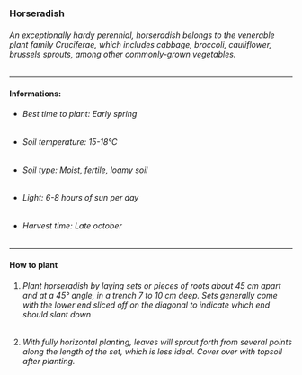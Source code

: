 ### Horseradish

###### An exceptionally hardy perennial, horseradish belongs to the venerable plant family Cruciferae, which includes cabbage, broccoli, cauliflower, brussels sprouts, among other commonly-grown vegetables.

---

#### Informations:

- ###### Best time to plant: Early spring
- ###### Soil temperature: 15-18°C
- ###### Soil type: Moist, fertile, loamy soil
- ###### Light: 6-8 hours of sun per day
- ###### Harvest time: Late october

---

#### How to plant

1. ###### Plant horseradish by laying sets or pieces of roots about 45 cm apart and at a 45° angle, in a trench 7 to 10 cm deep. Sets generally come with the lower end sliced off on the diagonal to indicate which end should slant down
2. ######  With fully horizontal planting, leaves will sprout forth from several points along the length of the set, which is less ideal. Cover over with topsoil after planting.